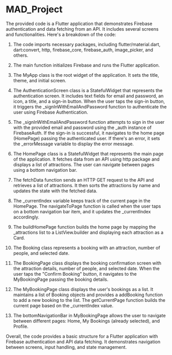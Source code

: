 # MAD_Project

The provided code is a Flutter application that demonstrates Firebase authentication and data fetching from an API. It includes several screens and functionalities. Here's a breakdown of the code:

1. The code imports necessary packages, including flutter/material.dart, dart:convert, http, firebase_core, firebase_auth, image_picker, and others.

2. The main function initializes Firebase and runs the Flutter application.

3. The MyApp class is the root widget of the application. It sets the title, theme, and initial screen.

4. The AuthenticationScreen class is a StatefulWidget that represents the authentication screen. It includes text fields for email and password, an icon, a title, and a sign-in button. When the user taps the sign-in button, it triggers the _signInWithEmailAndPassword function to authenticate the user using Firebase Authentication.

5. The _signInWithEmailAndPassword function attempts to sign in the user with the provided email and password using the _auth instance of FirebaseAuth. If the sign-in is successful, it navigates to the home page (HomePage) passing the authenticated user. If there's an error, it sets the _errorMessage variable to display the error message.

6. The HomePage class is a StatefulWidget that represents the main page of the application. It fetches data from an API using http package and displays a list of attractions. The user can navigate between pages using a bottom navigation bar.

7. The fetchData function sends an HTTP GET request to the API and retrieves a list of attractions. It then sorts the attractions by name and updates the state with the fetched data.

8. The _currentIndex variable keeps track of the current page in the HomePage. The navigateToPage function is called when the user taps on a bottom navigation bar item, and it updates the _currentIndex accordingly.

9. The buildHomePage function builds the home page by mapping the _attractions list to a ListView.builder and displaying each attraction as a Card.

10. The Booking class represents a booking with an attraction, number of people, and selected date.

11. The BookingPage class displays the booking confirmation screen with the attraction details, number of people, and selected date. When the user taps the "Confirm Booking" button, it navigates to the MyBookingPage passing the booking details.

12. The MyBookingPage class displays the user's bookings as a list. It maintains a list of Booking objects and provides a addBooking function to add a new booking to the list. The getCurrentPage function builds the current page based on the _currentIndex value.

13. The bottomNavigationBar in MyBookingPage allows the user to navigate between different pages: Home, My Bookings (already selected), and Profile.

Overall, the code provides a basic structure for a Flutter application with Firebase authentication and API data fetching. It demonstrates navigation between screens, input handling, and state management.
